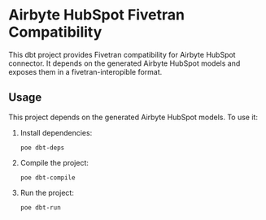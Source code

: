 # Airbyte HubSpot Fivetran Compatibility

This dbt project provides Fivetran compatibility for Airbyte HubSpot connector.
It depends on the generated Airbyte HubSpot models and exposes them in a fivetran-interopible format.

## Usage

This project depends on the generated Airbyte HubSpot models. To use it:

1. Install dependencies:
   ```
   poe dbt-deps
   ```

2. Compile the project:
   ```
   poe dbt-compile
   ```

3. Run the project:
   ```
   poe dbt-run
   ```
